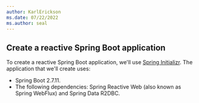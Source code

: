 ```yaml
---
author: KarlErickson
ms.date: 07/22/2022
ms.author: seal
---
```


## Create a reactive Spring Boot application

To create a reactive Spring Boot application, we'll use [Spring Initializr](https://start.spring.io/). The application that we'll create uses:

- Spring Boot 2.7.11.
- The following dependencies: Spring Reactive Web (also known as Spring WebFlux) and Spring Data R2DBC.
